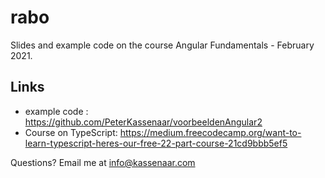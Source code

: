# rabo
Slides and example code on the course Angular Fundamentals - February 2021.

## Links
- example code : https://github.com/PeterKassenaar/voorbeeldenAngular2
- Course on TypeScript: https://medium.freecodecamp.org/want-to-learn-typescript-heres-our-free-22-part-course-21cd9bbb5ef5 


Questions? Email me at info@kassenaar.com

